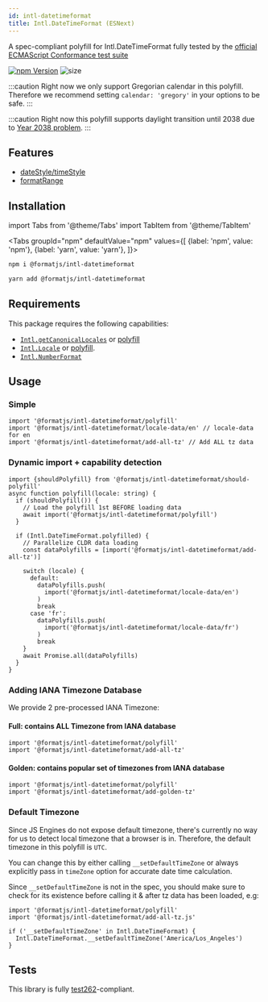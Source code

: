 ```yaml
---
id: intl-datetimeformat
title: Intl.DateTimeFormat (ESNext)
---
```


A spec-compliant polyfill for Intl.DateTimeFormat fully tested by the [official ECMAScript Conformance test suite](https://github.com/tc39/test262)

[![npm Version](https://img.shields.io/npm/v/@formatjs/intl-datetimeformat.svg?style=flat-square)](https://www.npmjs.org/package/@formatjs/intl-datetimeformat)
![size](https://badgen.net/bundlephobia/minzip/@formatjs/intl-datetimeformat)

:::caution
Right now we only support Gregorian calendar in this polyfill. Therefore we recommend setting `calendar: 'gregory'` in your options to be safe.
:::

:::caution
Right now this polyfill supports daylight transition until 2038 due to [Year 2038 problem](https://en.wikipedia.org/wiki/Year_2038_problem).
:::

## Features

- [dateStyle/timeStyle](https://github.com/tc39/proposal-intl-datetime-style)
- [formatRange](https://github.com/tc39/proposal-intl-DateTimeFormat-formatRange)

## Installation

import Tabs from '@theme/Tabs'
import TabItem from '@theme/TabItem'

<Tabs
groupId="npm"
defaultValue="npm"
values={[
{label: 'npm', value: 'npm'},
{label: 'yarn', value: 'yarn'},
]}>
<TabItem value="npm">

```sh
npm i @formatjs/intl-datetimeformat
```

</TabItem>
<TabItem value="yarn">

```sh
yarn add @formatjs/intl-datetimeformat
```

</TabItem>
</Tabs>

## Requirements

This package requires the following capabilities:

- [`Intl.getCanonicalLocales`](https://developer.mozilla.org/en-US/docs/Web/JavaScript/Reference/Global_Objects/Intl/getCanonicalLocales) or [polyfill](intl-getcanonicallocales.md)
- [`Intl.Locale`](https://developer.mozilla.org/en-US/docs/Web/JavaScript/Reference/Global_Objects/Intl/Locale) or [polyfill](intl-locale.md).
- [`Intl.NumberFormat`](https://developer.mozilla.org/en-US/docs/Web/JavaScript/Reference/Global_Objects/NumberFormat)

## Usage

### Simple

```tsx
import '@formatjs/intl-datetimeformat/polyfill'
import '@formatjs/intl-datetimeformat/locale-data/en' // locale-data for en
import '@formatjs/intl-datetimeformat/add-all-tz' // Add ALL tz data
```

### Dynamic import + capability detection

```tsx
import {shouldPolyfill} from '@formatjs/intl-datetimeformat/should-polyfill'
async function polyfill(locale: string) {
  if (shouldPolyfill()) {
    // Load the polyfill 1st BEFORE loading data
    await import('@formatjs/intl-datetimeformat/polyfill')
  }

  if (Intl.DateTimeFormat.polyfilled) {
    // Parallelize CLDR data loading
    const dataPolyfills = [import('@formatjs/intl-datetimeformat/add-all-tz')]

    switch (locale) {
      default:
        dataPolyfills.push(
          import('@formatjs/intl-datetimeformat/locale-data/en')
        )
        break
      case 'fr':
        dataPolyfills.push(
          import('@formatjs/intl-datetimeformat/locale-data/fr')
        )
        break
    }
    await Promise.all(dataPolyfills)
  }
}
```

### Adding IANA Timezone Database

We provide 2 pre-processed IANA Timezone:

#### Full: contains ALL Timezone from IANA database

```tsx
import '@formatjs/intl-datetimeformat/polyfill'
import '@formatjs/intl-datetimeformat/add-all-tz'
```

#### Golden: contains popular set of timezones from IANA database

```tsx
import '@formatjs/intl-datetimeformat/polyfill'
import '@formatjs/intl-datetimeformat/add-golden-tz'
```

### Default Timezone

Since JS Engines do not expose default timezone, there's currently no way for us to detect local timezone that a browser is in. Therefore, the default timezone in this polyfill is `UTC`.

You can change this by either calling `__setDefaultTimeZone` or always explicitly pass in `timeZone` option for accurate date time calculation.

Since `__setDefaultTimeZone` is not in the spec, you should make sure to check for its existence before calling it & after tz data has been loaded, e.g:

```tsx
import '@formatjs/intl-datetimeformat/polyfill'
import '@formatjs/intl-datetimeformat/add-all-tz.js'

if ('__setDefaultTimeZone' in Intl.DateTimeFormat) {
  Intl.DateTimeFormat.__setDefaultTimeZone('America/Los_Angeles')
}
```

## Tests

This library is fully [test262](https://github.com/tc39/test262/tree/master/test/intl402/DateTimeFormat)-compliant.
